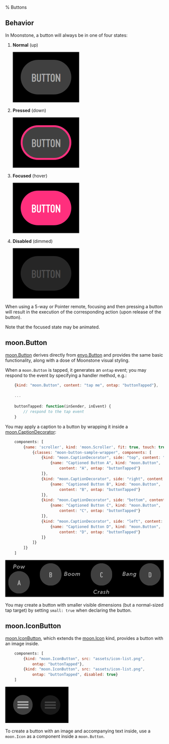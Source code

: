 % Buttons

## Behavior

In Moonstone, a button will always be in one of four states:

1. **Normal** (up)

    ![](../../assets/button-normal.png)  

2. **Pressed** (down)

    ![](../../assets/button-pressed.png)  
        
3. **Focused** (hover)

    ![](../../assets/button-focused.png)  

4. **Disabled** (dimmed)

    ![](../../assets/button-disabled.png)  

When using a 5-way or Pointer remote, focusing and then pressing a button will
result in the execution of the corresponding action (upon release of the
button).

Note that the focused state may be animated.

## moon.Button

[moon.Button](../../../index.html#/kind/moon.Button) derives directly from
[enyo.Button](../../../index.html#/kind/enyo.Button) and provides the same basic
functionality, along with a dose of Moonstone visual styling.

When a `moon.Button` is tapped, it generates an `ontap` event; you may respond
to the event by specifying a handler method, e.g.:

```javascript
    {kind: "moon.Button", content: "tap me", ontap: "buttonTapped"},

    ...

    buttonTapped: function(inSender, inEvent) {
        // respond to the tap event
    }
```

You may apply a caption to a button by wrapping it inside a
[moon.CaptionDecorator](../../../index.html#/kind/moon.CaptionDecorator):

```javascript
    components: [
        {name: 'scroller', kind: 'moon.Scroller', fit: true, touch: true, components: [
            {classes: "moon-button-sample-wrapper", components: [
                {kind: "moon.CaptionDecorator", side: "top", content: "Pow", components: [
                    {name: "Captioned Button A", kind: "moon.Button",
                        content: "A", ontap: "buttonTapped"}
                ]},
                {kind: "moon.CaptionDecorator", side: "right", content: "Boom", components: [
                    {name: "Captioned Button B", kind: "moon.Button",
                        content: "B", ontap: "buttonTapped"}
                ]},
                {kind: "moon.CaptionDecorator", side: "bottom", content: "Crash", components: [
                    {name: "Captioned Button C", kind: "moon.Button",
                        content: "C", ontap: "buttonTapped"}
                ]},
                {kind: "moon.CaptionDecorator", side: "left", content: "Bang", components: [
                    {name: "Captioned Button D", kind: "moon.Button",
                        content: "D", ontap: "buttonTapped"}
                ]}
            ]}
        ]}
    ]
```

![_Captioned Buttons_](../../assets/buttons-captioned.png)

You may create a button with smaller visible dimensions (but a normal-sized tap
target) by setting `small: true` when declaring the button.

## moon.IconButton

[moon.IconButton](../../../index.html#/kind/moon.IconButton), which extends the
[moon.Icon](../../../index.html#/kind/moon.Icon) kind, provides a button with an image
inside.

```javascript
    components: [
        {kind: "moon.IconButton", src: "assets/icon-list.png",
            ontap: "buttonTapped"},
        {kind: "moon.IconButton", src: "assets/icon-list.png",
            ontap: "buttonTapped", disabled: true}
    ]
```

![_moon.IconButton_](../../assets/icon-buttons.png)

To create a button with an image and accompanying text inside, use a `moon.Icon`
as a component inside a `moon.Button`.
